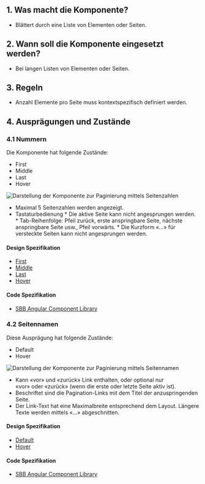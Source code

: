 ## 1. Was macht die Komponente?
* Blättert durch eine Liste von Elementen oder Seiten.

## 2. Wann soll die Komponente eingesetzt werden? 
* Bei langen Listen von Elementen oder Seiten.

## 3. Regeln
* Anzahl Elemente pro Seite muss kontextspezifisch definiert werden.

## 4. Ausprägungen und Zustände 
### 4.1 Nummern
Die Komponente hat folgende Zustände:
* First
* Middle
* Last
* Hover

![Darstellung der Komponente zur Paginierung mittels Seitenzahlen](https://raw.githubusercontent.com/sbb-design-systems/sbb-design-system/master/website/components/pagination/images/pagination_numbers.png 'class: image')
* Maximal 5 Seitenzahlen werden angezeigt.
* Tastaturbedienung
		* Die aktive Seite kann nicht angesprungen werden.
		* Tab-Reihenfolge: Pfeil zurück, erste anspringbare Seite, nächste anspringbare Seite usw., Pfeil vorwärts.
		* Die Kurzform «...» für versteckte Seiten kann nicht angesprungen werden.

#### Design Spezifikation
* [First](https://sbb.invisionapp.com/d/main#/console/15744722/328136679/inspect)
* [Middle](https://sbb.invisionapp.com/d/main#/console/15744722/328136680/inspect)
* [Last](https://sbb.invisionapp.com/d/main#/console/15744722/328136681/inspect)
* [Hover](https://sbb.invisionapp.com/d/main#/console/15744722/328136682/inspect)

#### Code Spezifikation
* [SBB Angular Component Library](https://sbb-angular.app.sbb.ch/latest/content/pagination)

### 4.2 Seitennamen
Diese Ausprägung hat folgende Zustände:
* Default
* Hover

![Darstellung der Komponente zur Paginierung mittels Seitennamen](https://raw.githubusercontent.com/sbb-design-systems/sbb-design-system/master/website/components/pagination/images/pagination_pages.png 'class: image')
* Kann «vor» und «zurück» Link enthalten, oder optional nur «vor» oder «zurück» (wenn die erste oder letzte Seite aktiv ist).
* Beschriftet sind die Pagination-Links mit dem Titel der anzuspringenden Seite.
* Der Link-Text hat eine Maximalbreite entsprechend dem Layout. Längere Texte werden mittels «...» abgeschnitten.

#### Design Spezifikation
* [Default](https://sbb.invisionapp.com/d/main#/console/15744722/328136683/inspect)
* [Hover](https://sbb.invisionapp.com/d/main#/console/15744722/328136684/inspect)

#### Code Spezifikation
* [SBB Angular Component Library](https://sbb-angular.app.sbb.ch/latest/content/pagination)